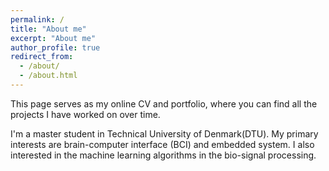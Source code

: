 ```yaml
---
permalink: /
title: "About me"
excerpt: "About me"
author_profile: true
redirect_from: 
  - /about/
  - /about.html
---
```

This page serves as my online CV and portfolio, where you can find all the projects I have worked on over time.

I'm a master student in  Technical University of Denmark(DTU). My primary interests are brain-computer interface (BCI) and embedded system. I also interested in the machine learning algorithms in the bio-signal processing.

